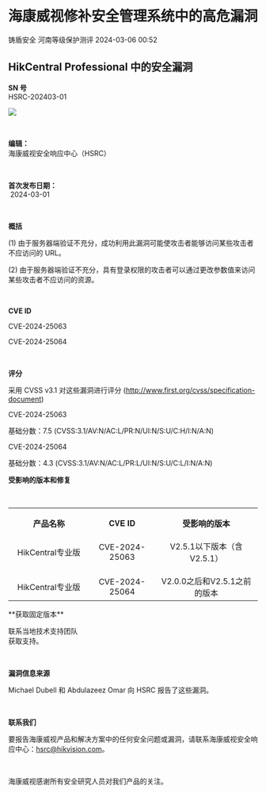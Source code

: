 #  海康威视修补安全管理系统中的高危漏洞   
铸盾安全  河南等级保护测评   2024-03-06 00:52  
  
## HikCentral Professional 中的安全漏洞  
  
**SN 号**  
HSRC-202403-01  
  
![](https://mmbiz.qpic.cn/sz_mmbiz_png/sNicKB84ZxoGR4sazvyX1FYyycaPxws7s0A2ibt6aFNkmiaRr3N8YapQIgWnTsLy2kMjqtdUmUzq3Fo2h3lvNicumg/640?wx_fmt=png&from=appmsg "")  
  
  
   
  
**编辑：**  
海康威视安全响应中心（HSRC）  
  
   
  
**首次发布日期：**  
 2024-03-01  
  
   
  
**概括**  
  
(1) 由于服务器端验证不充分，成功利用此漏洞可能使攻击者能够访问某些攻击者不应访问的 URL。  
  
(2) 由于服务器端验证不充分，具有登录权限的攻击者可以通过更改参数值来访问某些攻击者不应访问的资源。  
  
   
  
**CVE ID**  
  
CVE-2024-25063  
  
CVE-2024-25064  
  
   
  
**评分**  
  
采用 CVSS v3.1 对这些漏洞进行评分 (http://www.first.org/cvss/specification-document)  
  
CVE-2024-25063  
  
基础分数：7.5 (CVSS:3.1/AV:N/AC:L/PR:N/UI:N/S:U/C:H/I:N/A:N)  
  
CVE-2024-25064  
  
基础分数：4.3 (CVSS:3.1/AV:N/AC:L/PR:L/UI:N/S:U/C:L/I:N/A:N)  
  
**受影响的版本和修复**  
  
   
<table><tbody style="scrollbar-width: thin;scrollbar-color: rgb(193, 193, 193) rgb(238, 238, 238);"><tr style="scrollbar-width: thin;scrollbar-color: rgb(193, 193, 193) rgb(238, 238, 238);"><td width="26%" style="scrollbar-width: thin;scrollbar-color: rgb(193, 193, 193) rgb(238, 238, 238);"><p style="scrollbar-width: thin;scrollbar-color: rgb(193, 193, 193) rgb(238, 238, 238);margin-bottom: 0rem;text-align: center;"><strong style="scrollbar-width: thin;scrollbar-color: rgb(193, 193, 193) rgb(238, 238, 238);font-family: OpenSansSemiBold, &#34;Microsoft YaHei&#34;, &#34;Helvetica Neue&#34;, &#34;PingFang SC&#34;, &#34;Hiragino Sans GB&#34;, &#34;WenQuanYi Micro Hei&#34;, sans-serif;">产品名称</strong></p></td><td width="21%" style="scrollbar-width: thin;scrollbar-color: rgb(193, 193, 193) rgb(238, 238, 238);"><p style="scrollbar-width: thin;scrollbar-color: rgb(193, 193, 193) rgb(238, 238, 238);margin-bottom: 0rem;text-align: center;"><strong style="scrollbar-width: thin;scrollbar-color: rgb(193, 193, 193) rgb(238, 238, 238);font-family: OpenSansSemiBold, &#34;Microsoft YaHei&#34;, &#34;Helvetica Neue&#34;, &#34;PingFang SC&#34;, &#34;Hiragino Sans GB&#34;, &#34;WenQuanYi Micro Hei&#34;, sans-serif;">CVE ID</strong></p></td><td width="33%" style="scrollbar-width: thin;scrollbar-color: rgb(193, 193, 193) rgb(238, 238, 238);"><p style="scrollbar-width: thin;scrollbar-color: rgb(193, 193, 193) rgb(238, 238, 238);margin-bottom: 0rem;text-align: center;"><strong style="scrollbar-width: thin;scrollbar-color: rgb(193, 193, 193) rgb(238, 238, 238);font-family: OpenSansSemiBold, &#34;Microsoft YaHei&#34;, &#34;Helvetica Neue&#34;, &#34;PingFang SC&#34;, &#34;Hiragino Sans GB&#34;, &#34;WenQuanYi Micro Hei&#34;, sans-serif;">受影响的版本</strong></p></td></tr><tr style="scrollbar-width: thin;scrollbar-color: rgb(193, 193, 193) rgb(238, 238, 238);"><td width="26%" style="scrollbar-width: thin;scrollbar-color: rgb(193, 193, 193) rgb(238, 238, 238);"><p style="scrollbar-width: thin;scrollbar-color: rgb(193, 193, 193) rgb(238, 238, 238);margin-bottom: 0rem;text-align: center;"><span style="scrollbar-width: thin;scrollbar-color: rgb(193, 193, 193) rgb(238, 238, 238);vertical-align: inherit;">HikCentral专业版</span></p></td><td width="21%" style="scrollbar-width: thin;scrollbar-color: rgb(193, 193, 193) rgb(238, 238, 238);"><p style="scrollbar-width: thin;scrollbar-color: rgb(193, 193, 193) rgb(238, 238, 238);margin-bottom: 0rem;text-align: center;"><span style="scrollbar-width: thin;scrollbar-color: rgb(193, 193, 193) rgb(238, 238, 238);vertical-align: inherit;">CVE-2024-25063</span></p></td><td width="33%" style="scrollbar-width: thin;scrollbar-color: rgb(193, 193, 193) rgb(238, 238, 238);"><p style="scrollbar-width: thin;scrollbar-color: rgb(193, 193, 193) rgb(238, 238, 238);margin-bottom: 0rem;text-align: center;"><span style="scrollbar-width: thin;scrollbar-color: rgb(193, 193, 193) rgb(238, 238, 238);vertical-align: inherit;">V2.5.1以下版本（含V2.5.1）</span></p></td></tr><tr style="scrollbar-width: thin;scrollbar-color: rgb(193, 193, 193) rgb(238, 238, 238);"><td width="26%" style="scrollbar-width: thin;scrollbar-color: rgb(193, 193, 193) rgb(238, 238, 238);"><p style="scrollbar-width: thin;scrollbar-color: rgb(193, 193, 193) rgb(238, 238, 238);margin-bottom: 0rem;text-align: center;"><span style="scrollbar-width: thin;scrollbar-color: rgb(193, 193, 193) rgb(238, 238, 238);vertical-align: inherit;">HikCentral专业版</span></p></td><td width="21%" style="scrollbar-width: thin;scrollbar-color: rgb(193, 193, 193) rgb(238, 238, 238);"><p style="scrollbar-width: thin;scrollbar-color: rgb(193, 193, 193) rgb(238, 238, 238);margin-bottom: 0rem;text-align: center;"><span style="scrollbar-width: thin;scrollbar-color: rgb(193, 193, 193) rgb(238, 238, 238);vertical-align: inherit;">CVE-2024-25064</span></p></td><td width="33%" style="scrollbar-width: thin;scrollbar-color: rgb(193, 193, 193) rgb(238, 238, 238);"><p style="scrollbar-width: thin;scrollbar-color: rgb(193, 193, 193) rgb(238, 238, 238);margin-bottom: 0rem;text-align: center;"><span style="scrollbar-width: thin;scrollbar-color: rgb(193, 193, 193) rgb(238, 238, 238);vertical-align: inherit;">V2.0.0之后和V2.5.1之前的版本</span></p></td></tr></tbody></table>  
**获取固定版本**  
  
联系当地技术支持团队  
获取支持。  
  
   
  
**漏洞信息来源**  
  
Michael Dubell 和 Abdulazeez Omar 向 HSRC 报告了这些漏洞。  
  
   
  
**联系我们**  
  
要报告海康威视产品和解决方案中的任何安全问题或漏洞，请联系海康威视安全响应中心：hsrc@hikvision.com。  
  
   
  
海康威视感谢所有安全研究人员对我们产品的关注。  
  
  
